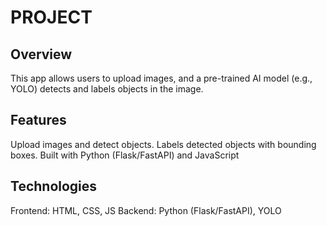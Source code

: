 # PROJECT

## Overview
This app allows users to upload images, and a pre-trained AI model (e.g., YOLO) detects and labels objects in the image.

## Features
Upload images and detect objects.
Labels detected objects with bounding boxes.
Built with Python (Flask/FastAPI) and JavaScript 

## Technologies
Frontend: HTML, CSS, JS 
Backend: Python (Flask/FastAPI), YOLO 
